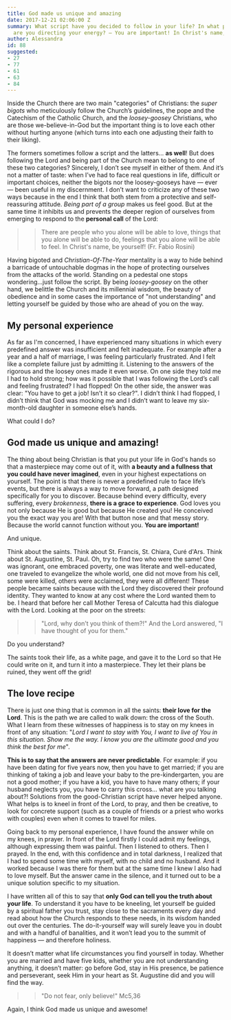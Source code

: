```yaml
---
title: God made us unique and amazing
date: 2017-12-21 02:06:00 Z
summary: What script have you decided to follow in your life? In what predefined way
  are you directing your energy? — You are important! In Christ's name, be yourself!
author: Alessandra
id: 88
suggested:
- 27
- 77
- 61
- 63
- 84
---
```


Inside the Church there are two main "categories" of Christians: the *super bigots* who meticulously follow the Church’s guidelines, the pope and the Catechism of the Catholic Church, and the *loosey-goosey* Christians, who are those we-believe-in-God but the important thing is to love each other without hurting anyone (which turns into each one adjusting their faith to their liking).

The formers sometimes follow a script and the latters... **as well**! But does following the Lord and being part of the Church mean to belong to one of these two categories? Sincerely, I don’t see myself in either of them. And it’s not a matter of taste: when I’ve had to face real questions in life, difficult or important choices, neither the bigots nor the loosey-gooseys have — ever — been useful in my discernment. I don’t want to criticize any of these two ways because in the end I think that both stem from a protective and self-reassuring attitude. *Being part of a group* makes us feel good. But at the same time it inhibits us and prevents the deeper region of ourselves from emerging to respond to the **personal call** of the Lord:

>> There are people who you alone will be able to love, things that you alone will be able to do, feelings that you alone will be able to feel. In Christ's name, be yourself! (Fr. Fabio Rosini)


Having bigoted and *Christian-Of-The-Year* mentality is a way to hide behind a barricade of untouchable dogmas in the hope of protecting ourselves from the attacks of the world. Standing on a pedestal one stops wondering...just follow the script. By being *loosey-goosey* on the other hand, we belittle the Church and its millennial wisdom, the beauty of obedience and in some cases the importance of "not understanding" and letting yourself be guided by those who are ahead of you on the way.


## My personal experience

As far as I'm concerned, I have experienced many situations in which every predefined answer was insufficient and felt inadequate. For example after a year and a half of marriage, I was feeling particularly frustrated. And I felt like a complete failure just by admitting it. Listening to the answers of the rigorous and the loosey ones made it even worse. On one side they told me I had to hold strong; how was it possible that I was following the Lord’s call and feeling frustrated? I had flopped! On the other side, the answer was clear: "You have to get a job! Isn’t it so clear?". I didn’t think I had flopped, I didn’t think that God was mocking me and I didn’t want to leave my six-month-old daughter in someone else’s hands.

What could I do?


## God made us unique and amazing!

The thing about being Christian is that you put your life in God's hands so that a masterpiece may come out of it, with **a beauty and a fullness that you could have never imagined**, even in your highest expectations on yourself. The point is that there is never a predefined rule to face life’s events, but there is always a way to move forward, a path designed specifically for you to discover. Because behind every difficulty, every suffering, every *brokenness*, **there is a grace to experience**. God loves you not only because He is good but because He created you! He conceived you the exact way you are! With that button nose and that messy story. Because the world cannot function without you. **You are important!**

And unique.

Think about the saints. Think about St. Francis, St. Chiara, Curé d'Ars. Think about St. Augustine, St. Paul. Oh, try to find two who were the same! One was ignorant, one embraced poverty, one was literate and well-educated, one traveled to evangelize the whole world, one did not move from his cell, some were killed, others were acclaimed, they were all different! These people became saints because with the Lord they discovered their profound identity. They wanted to know at any cost where the Lord wanted them to be. I heard that before her call Mother Teresa of Calcutta had this dialogue with the Lord. Looking at the poor on the streets:

>> "Lord, why don’t you think of them?!" And the Lord answered, "I have thought of you for them."

Do you understand?

The saints took their life, as a white page, and gave it to the Lord so that He could write on it, and turn it into a masterpiece. They let their plans be ruined, they went off the grid!


## The love recipe

There is just one thing that is common in all the saints: **their love for the Lord**. This is the path we are called to walk down: the cross of the South. What I learn from these witnesses of happiness is to stay on my knees in front of any situation: "*Lord I want to stay with You, I want to live of You in this situation. Show me the way. I know you are the ultimate good and you think the best for me*".

**This is to say that the answers are never predictable**. For example: if you have been dating for five years now, then you have to get married; if you are thinking of taking a job and leave your baby to the pre-kindergarten, you are not a good mother; if you have a kid, you have to have many others; if your husband neglects you, you have to carry this cross... what are you talking about?! Solutions from the good-Christian script have never helped anyone. What helps is to kneel in front of the Lord, to pray, and then be creative, to look for concrete support (such as a couple of friends or a priest who works with couples) even when it comes to travel for miles.

Going back to my personal experience, I have found the answer while on my knees, in prayer. In front of the Lord firstly I could admit my feelings, although expressing them was painful. Then I listened to others. Then I prayed. In the end, with this confidence and in total darkness, I realized that I had to spend some time with myself, with no child and no husband. And it worked because I was there for them but at the same time I knew I also had to love myself. But the answer came in the silence, and it turned out to be a unique solution specific to my situation.

I have written all of this to say that **only God can tell you the truth about your life**. To understand it you have to be kneeling, let yourself be guided by a spiritual father you trust, stay close to the sacraments every day and read about how the Church responds to these needs, in its wisdom handed out over the centuries. The do-it-yourself way will surely leave you in doubt and with a handful of banalities, and it won’t lead you to the summit of happiness — and therefore holiness.

It doesn’t matter what life circumstances you find yourself in today. Whether you are married and have five kids, whether you are not understanding anything, it doesn’t matter: go before God, stay in His presence, be patience and perseverant, seek Him in your heart as St. Augustine did and you will find the way.

>> "Do not fear, only believe!" Mc5,36

Again, I think God made us unique and awesome!
